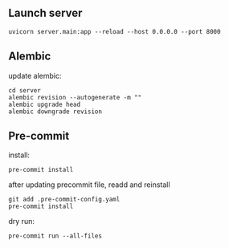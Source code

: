 ## Launch server

```
uvicorn server.main:app --reload --host 0.0.0.0 --port 8000
```

## Alembic

update alembic:

```
cd server
alembic revision --autogenerate -m ""
alembic upgrade head
alembic downgrade revision
```

## Pre-commit

install:

```
pre-commit install
```

after updating precommit file, readd and reinstall

```
git add .pre-commit-config.yaml
pre-commit install
```

dry run:

```
pre-commit run --all-files
```
